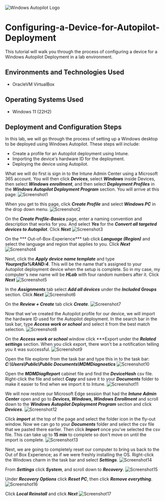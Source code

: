 ![Windows Autopilot Logo](https://github.com/Brandon-Baker11/Configuring-a-Device-for-Autopilot-Deployment/assets/140644499/8a7a7100-3143-47b8-834a-32bcc03eca8e)
# Configuring-a-Device-for-Autopilot-Deployment
This tutorial will walk you through the process of configuring a device for a Windows Autopilot Deployment in a lab environment.

## Environments and Technologies Used
- OracleVM VirtualBox

## Operating Systems Used
- Windows 11 (22H2)

## Deployment and Configuration Steps
In this lab, we will go through the process of setting up a Windows desktop to be deployed using Windows Autopilot. These steps will include:

- Create a profile for an Autopilot deployment using Intune.
- Importing the device's hardware ID for the deployment.
- Deploying the device using Autopilot.


What we will do first is sign in to the Intune Admin Center using a Microsoft 365 account. You will then click ***Devices***, select ***Windows*** inside Devices, then select ***Windows enrollment***, and then select ***Deployment Profiles*** in the ***Windows Autopilot Deployment Program*** section. You will arrive at this page:
![Screenshot1](https://github.com/Brandon-Baker11/Configuring-a-Device-for-Autopilot-Deployment/assets/140644499/7cc3d0cf-fb2d-4aec-8259-270f295de85a)


When you get to this page, click ***Create Profile*** and select ***Windows PC*** in the drop down menu.
![Screenshot2](https://github.com/Brandon-Baker11/Configuring-a-Device-for-Autopilot-Deployment/assets/140644499/593b9e3f-aac0-443a-b315-b09e70787813)


On the ***Create Profile-Basics*** page, enter a naming convention and description that works for you. And select ***Yes*** for the ***Convert all targeted devices to Autopilot***.
Click ***Next***
![Screenshot3](https://github.com/Brandon-Baker11/Configuring-a-Device-for-Autopilot-Deployment/assets/140644499/2bc43cc6-3826-49da-9f2a-93b850537f10)


On the *** Out-of-Box-Experience*** tab click ***Language (Region)*** and select the language and region that applies to you.
Click ***Next***
![Screenshot4](https://github.com/Brandon-Baker11/Configuring-a-Device-for-Autopilot-Deployment/assets/140644499/48cbbf90-466c-4183-bf0c-2f71bd68e303)


Next, click the ***Apply device name template*** and type ***Yourprefix%RAND:4***. This will be the name that's assigned to your Autopilot deployment device when the setup is complete. So in my case, my computer's new name will be ***HLab*** with four random numbers after it.
Click ***Next***
![Screenshot5](https://github.com/Brandon-Baker11/Configuring-a-Device-for-Autopilot-Deployment/assets/140644499/6853ea27-ec95-4663-825d-c246856e6856)


In the ***Assignments*** tab select ***Add all devices*** under the ***Included Groups*** section.
Click ***Next***
![Screenshot6](https://github.com/Brandon-Baker11/Configuring-a-Device-for-Autopilot-Deployment/assets/140644499/5e3cfad1-ab4b-416d-b76d-1d7e84f69c29)


On the ***Review + Create*** tab click ***Create***.
![Screenshot7](https://github.com/Brandon-Baker11/Configuring-a-Device-for-Autopilot-Deployment/assets/140644499/06a1418c-79c5-4c5f-a1ca-a808a04abea7)


Now that we've created the Autopilot profile for our device, we will import the hardware ID used for the Autopilot deployment. In the search bar in the task bar, type ***Access work or school*** and select it from the best match selection.
![Screenshot8](https://github.com/Brandon-Baker11/Configuring-a-Device-for-Autopilot-Deployment/assets/140644499/b8a97d2b-f1fc-46cd-b669-4a2b1a8a1c91)


On the ***Access work or school*** window click ***Export under the ***Related settings*** section. When you click export, there won't be a notification telling you it was successful.
![Screenshot9](https://github.com/Brandon-Baker11/Configuring-a-Device-for-Autopilot-Deployment/assets/140644499/70858cd8-0649-4c57-b757-2377c8ce5934)


Open the file explorer from the task bar and type this in to the task bar: ***C:\Users\Public\Public Documents\MDMDiagnostics***
![Screenshot10](https://github.com/Brandon-Baker11/Configuring-a-Device-for-Autopilot-Deployment/assets/140644499/6f4d4e84-cfbf-4922-8017-32a61f5a94fd)


Open the ***MDMDiagReport*** cabinet file and find the ***DeviceHash*** csv file. Right-click the file and select ***Copy*** and save it to your ***Documents*** folder to make it easier to find when we import it to Intune.
![Screenshot11](https://github.com/Brandon-Baker11/Configuring-a-Device-for-Autopilot-Deployment/assets/140644499/b1fbcb0d-1978-4053-a588-3472df05a468)


We will now restore our Microsoft Edge session that had the ***Intune Admin Center*** open and go to ***Devices, Windows, Windows Enrollment*** and scroll down to the ***Windows Autopilot Deployment Program*** section and click ***Devices***.
![Screenshot12](https://github.com/Brandon-Baker11/Configuring-a-Device-for-Autopilot-Deployment/assets/140644499/c699d358-7397-4b32-8524-d69fe9547d3d)


Click ***import*** at the top of the page and select the folder icon in the fly-out window. Now we can go to your ***Documents*** folder and select the csv file that we pasted there earlier.
Then click ***Import*** once you've selected the csv file. This can take up to **15 min** to complete so don't move on until the import is complete.
![Screenshot13](https://github.com/Brandon-Baker11/Configuring-a-Device-for-Autopilot-Deployment/assets/140644499/b07ad635-e500-406a-9ffb-844067d807f7)


Next, we are going to completely reset our computer to bring us back to the Out of Box Experience; as if we were freshly installing the OS. Right-click the Windows charm in the task bar and select ***Settings***.
![Screenshot14](https://github.com/Brandon-Baker11/Configuring-a-Device-for-Autopilot-Deployment/assets/140644499/7ae51e03-a1f4-40aa-a1a5-4e3153274a99)


From ***Settings*** click ***System***, and scroll down to ***Recovery***.
![Screenshot15](https://github.com/Brandon-Baker11/Configuring-a-Device-for-Autopilot-Deployment/assets/140644499/44a21d91-e491-4296-9d8d-a62d7fec3412)


Under ***Recovery Options*** click ***Reset PC***, then click ***Remove everything***.
![Screenshot16](https://github.com/Brandon-Baker11/Configuring-a-Device-for-Autopilot-Deployment/assets/140644499/aca78973-89b3-4355-ac43-f62d1d4e79a0)


Click ***Local Reinstall*** and click ***Next***
![Screenshot17](https://github.com/Brandon-Baker11/Configuring-a-Device-for-Autopilot-Deployment/assets/140644499/251ff396-712d-4196-9ddb-de1bdd595480)








































































































































































